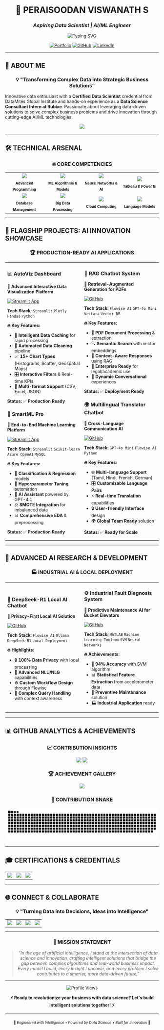 <div align="center">

# 🚀 **PERAISOODAN VISWANATH S** 
### *Aspiring Data Scientist | AI/ML Engineer*

<img src="https://readme-typing-svg.demolab.com?font=Fira+Code&size=22&duration=3000&pause=1000&color=00FF41&center=true&vCenter=true&width=600&lines=Data+Science+%7C+Machine+Learning;AI+Solutions+%7C+Innovation+Driven;Transforming+Data+into+Insights;Building+Intelligent+Systems" alt="Typing SVG" />

[![Portfolio](https://img.shields.io/badge/🌐_Portfolio-Visit_Site-FF6B35?style=for-the-badge&logoColor=white)](https://spv-413.github.io/)
[![GitHub](https://img.shields.io/badge/💻_GitHub-Follow-181717?style=for-the-badge&logo=github)](https://github.com/SPV-413)
[![LinkedIn](https://img.shields.io/badge/💼_LinkedIn-Connect-0A66C2?style=for-the-badge&logo=linkedin)](https://linkedin.com/in/peraisoodan-viswanath-s)

</div>

---

## 🎯 **ABOUT ME**

<div align="center">

### 💡 **"Transforming Complex Data into Strategic Business Solutions"**

</div>

Innovative data enthusiast with a **Certified Data Scientist** credential from DataMites Global Institute and hands-on experience as a **Data Science Consultant Intern at Rubixe**. Passionate about leveraging data-driven solutions to solve complex business problems and drive innovation through cutting-edge AI/ML technologies.

<div align="center">
<img src="https://github-readme-streak-stats.herokuapp.com/?user=SPV-413&theme=synthwave&hide_border=true&background=0D1117&stroke=00FF41&ring=FF6B35&fire=00D9FF&currStreakNum=FFFFFF&sideNums=FFFFFF&currStreakLabel=00FF41&sideLabels=FF6B35" />
</div>

---

## 🛠️ **TECHNICAL ARSENAL**

<div align="center">

### 🔥 **CORE COMPETENCIES**

<table>
<tr>
<td align="center" width="25%">
<img src="https://img.shields.io/badge/🐍_Python-Expert-3776AB?style=for-the-badge&logo=python&logoColor=white"/>
<br><sub><b>Advanced Programming</b></sub>
</td>
<td align="center" width="25%">
<img src="https://img.shields.io/badge/🤖_Machine_Learning-Expert-FF6F00?style=for-the-badge&logo=tensorflow&logoColor=white"/>
<br><sub><b>ML Algorithms & Models</b></sub>
</td>
<td align="center" width="25%">
<img src="https://img.shields.io/badge/🧠_Deep_Learning-Expert-FF6B35?style=for-the-badge&logo=pytorch&logoColor=white"/>
<br><sub><b>Neural Networks & AI</b></sub>
</td>
<td align="center" width="25%">
<img src="https://img.shields.io/badge/📊_Data_Viz-Expert-E97627?style=for-the-badge&logo=plotly&logoColor=white"/>
<br><sub><b>Tableau & Power BI</b></sub>
</td>
</tr>
<tr>
<td align="center">
<img src="https://img.shields.io/badge/🗄️_MySQL-Advanced-4479A1?style=for-the-badge&logo=mysql&logoColor=white"/>
<br><sub><b>Database Management</b></sub>
</td>
<td align="center">
<img src="https://img.shields.io/badge/⚡_PySpark-Advanced-E25A1C?style=for-the-badge&logo=apache-spark&logoColor=white"/>
<br><sub><b>Big Data Processing</b></sub>
</td>
<td align="center">
<img src="https://img.shields.io/badge/☁️_AWS-Intermediate-FF9900?style=for-the-badge&logo=amazon-aws&logoColor=white"/>
<br><sub><b>Cloud Computing</b></sub>
</td>
<td align="center">
<img src="https://img.shields.io/badge/🤖_NLP_&_LLMs-Advanced-00D4AA?style=for-the-badge&logoColor=white"/>
<br><sub><b>Language Models</b></sub>
</td>
</tr>
</table>

</div>

---

## 🚀 **FLAGSHIP PROJECTS: AI INNOVATION SHOWCASE**

<div align="center">

### 🏆 **PRODUCTION-READY AI APPLICATIONS**

</div>

<table>
<tr>
<td width="50%">

### 📊 **AutoViz Dashboard**
**🎯 Advanced Interactive Data Visualization Platform**

[![Streamlit App](https://img.shields.io/badge/🚀_Live_App-AutoViz_Dashboard-FF4B4B?style=flat&logo=streamlit&logoColor=white)](https://autoviz-dashboard.streamlit.app/)

**Tech Stack:** `Streamlit` `Plotly` `Pandas` `Python`

**🔥 Key Features:**
- 🚀 **Intelligent Data Caching** for rapid processing
- 🧹 **Automated Data Cleaning** pipeline
- 📈 **15+ Chart Types** (Histograms, Scatter, Geospatial Maps)
- 🎛️ **Interactive Filters** & Real-time KPIs
- 📁 **Multi-format Support** (CSV, Excel, JSON)

**Status:** ✅ **Production Ready**

### 🤖 **SmartML Pro**
**🎯 End-to-End Machine Learning Platform**

[![Streamlit App](https://img.shields.io/badge/🚀_Live_App-SmartML_Pro-FF4B4B?style=flat&logo=streamlit&logoColor=white)](https://smartml-pro.streamlit.app/)

**Tech Stack:** `Streamlit` `Scikit-learn` `Azure OpenAI` `MySQL`

**🔥 Key Features:**
- 🧠 **Classification & Regression** models
- 🔧 **Hyperparameter Tuning** automation
- 🤖 **AI Assistant** powered by GPT-4.1
- ⚖️ **SMOTE Integration** for imbalanced data
- 📊 **Comprehensive EDA** & preprocessing

**Status:** ✅ **Production Ready**

</td>
<td width="50%">

### 💬 **RAG Chatbot System**
**🎯 Retrieval-Augmented Generation for PDFs**

[![GitHub](https://img.shields.io/badge/GitHub-View_Code-181717?style=flat&logo=github)](https://github.com/SPV-413/RAG-Chatbot.git)

**Tech Stack:** `Flowise AI` `GPT-4o Mini` `Vectara` `Vector DB`

**🔥 Key Features:**
- 📄 **PDF Document Processing** & extraction
- 🔍 **Semantic Search** with vector embeddings
- 🎯 **Context-Aware Responses** using RAG
- 💼 **Enterprise Ready** for legal/academic use
- 🚀 **Dynamic Conversational** experiences

**Status:** ✅ **Deployment Ready**

### 🌍 **Multilingual Translator Chatbot**
**🎯 Cross-Language Communication AI**

[![GitHub](https://img.shields.io/badge/GitHub-View_Code-181717?style=flat&logo=github)](https://github.com/SPV-413/Multilingual-Translator-Chatbot.git)

**Tech Stack:** `GPT-4o Mini` `Flowise AI` `Python`

**🔥 Key Features:**
- 🌐 **Multi-language Support** (Tamil, Hindi, French, German)
- 🎛️ **Customizable Language Pairs**
- ⚡ **Real-time Translation** capabilities
- 🔒 **User-friendly Interface** design
- 🌍 **Global Team Ready** solution

**Status:** ✅ **Ready for Scale**

</td>
</tr>
</table>

---

## 🔬 **ADVANCED AI RESEARCH & DEVELOPMENT**

<div align="center">

### 🏭 **INDUSTRIAL AI & LOCAL DEPLOYMENT**

</div>

<table>
<tr>
<td width="50%">

### 🤖 **DeepSeek-R1 Local AI Chatbot**
**🎯 Privacy-First Local AI Solution**

[![GitHub](https://img.shields.io/badge/GitHub-View_Code-181717?style=flat&logo=github)](https://github.com/SPV-413/Deepseek-R1-Local-AI-Chatbot.git)

**Tech Stack:** `Flowise AI` `Ollama` `DeepSeek-R1` `Local Deployment`

**🔥 Highlights:**
- 🔒 **100% Data Privacy** with local processing
- 🧠 **Advanced NLU/NLG** capabilities
- ⚙️ **Custom Workflow Design** through Flowise
- 🚀 **Complex Query Handling** with context awareness

</td>
<td width="50%">

### ⚙️ **Industrial Fault Diagnosis System**
**🎯 Predictive Maintenance AI for Bucket Elevators**

[![GitHub](https://img.shields.io/badge/GitHub-View_Code-181717?style=flat&logo=github)](https://github.com/SPV-413/Fault-Diagnosis-Bucket-Elevator.git)

**Tech Stack:** `MATLAB` `Machine Learning Toolbox` `SVM` `Neural Networks`

**🔥 Achievements:**
- 🎯 **94% Accuracy** with SVM algorithm
- 📊 **Statistical Feature Extraction** from accelerometer data
- 🔧 **Preventive Maintenance** solution
- 🏭 **Industrial Application** ready

</td>
</tr>
</table>

---

## 📊 **GITHUB ANALYTICS & ACHIEVEMENTS**

<div align="center">

### 📈 **CONTRIBUTION INSIGHTS**

<img src="https://github-readme-stats.vercel.app/api?username=SPV-413&show_icons=true&theme=synthwave&hide_border=true&bg_color=0D1117&title_color=00FF41&icon_color=FF6B35&text_color=FFFFFF&count_private=true" />

<img src="https://github-readme-stats.vercel.app/api/top-langs/?username=SPV-413&layout=compact&theme=synthwave&hide_border=true&bg_color=0D1117&title_color=00FF41&text_color=FFFFFF" />

### 🏆 **ACHIEVEMENT GALLERY**

<img src="https://github-profile-trophy.vercel.app/?username=SPV-413&theme=synthwave&no-frame=true&no-bg=true&margin-w=4&row=1&column=8" />

### 🐍 **CONTRIBUTION SNAKE**
<img src="https://raw.githubusercontent.com/platane/snk/output/github-contribution-grid-snake-dark.svg" alt="Snake Game" />

</div>

---

## 🎓 **CERTIFICATIONS & CREDENTIALS**

<div align="center">

<table>
<tr>
<td align="center">
<img src="https://img.shields.io/badge/🎓_Certified_Data_Scientist-DataMites_Global-FF6B35?style=for-the-badge&logoColor=white"/>
</td>
<td align="center">
<img src="https://img.shields.io/badge/💼_Data_Science_Consultant-Rubixe_Intern-00D4AA?style=for-the-badge&logoColor=white"/>
</td>
<td align="center">
<img src="https://img.shields.io/badge/🎓_Certified_Data_Scientist-IABAC-FF6B35?style=for-the-badge&logoColor=white"/>
</td>    
</tr>
</table>

</div>

---

## 🌐 **CONNECT & COLLABORATE**

<div align="center">

### 💡 **"Turning Data into Decisions, Ideas into Intelligence"**

<table>
<tr>
<td align="center">
<a href="https://spv-413.github.io/">
<img src="https://img.shields.io/badge/🌐_Portfolio-Explore_Projects-FF6B35?style=for-the-badge&logoColor=white"/>
</a>
</td>
<td align="center">
<a href="mailto:peraisoodanviswanath.s@gmail.com">
<img src="https://img.shields.io/badge/📧_Email-Let's_Connect-EA4335?style=for-the-badge&logo=gmail&logoColor=white"/>
</a>
</td>
<td align="center">
<a href="https://linkedin.com/in/peraisoodan-viswanath-s">
<img src="https://img.shields.io/badge/💼_LinkedIn-Professional_Network-0A66C2?style=for-the-badge&logo=linkedin&logoColor=white"/>
</a>
</td>
<td align="center">
<a href="https://github.com/SPV-413">
<img src="https://img.shields.io/badge/💻_GitHub-Code_Repository-181717?style=for-the-badge&logo=github&logoColor=white"/>
</a>
</td>
</tr>
</table>

</div>

---

<div align="center">

### 🚀 **MISSION STATEMENT**

> *"In the age of artificial intelligence, I stand at the intersection of data science and innovation, crafting intelligent solutions that bridge the gap between complex algorithms and real-world business impact. Every model I build, every insight I uncover, and every problem I solve contributes to a smarter, more data-driven future."*

---

<img src="https://komarev.com/ghpvc/?username=SPV-413&label=AI%20Solutions%20Accessed&color=00FF41&style=for-the-badge" alt="Profile Views" />

**⚡ Ready to revolutionize your business with data science? Let's build intelligent solutions together! ⚡**

---

<sub>🧠 *Engineered with Intelligence • Powered by Data Science • Built for Innovation* 🧠</sub>

</div>
    




